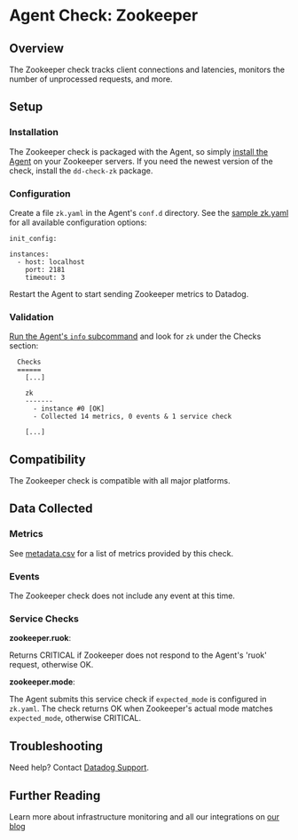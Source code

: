 # Agent Check: Zookeeper

## Overview

The Zookeeper check tracks client connections and latencies, monitors the number of unprocessed requests, and more.

## Setup
### Installation

The Zookeeper check is packaged with the Agent, so simply [install the Agent](https://app.datadoghq.com/account/settings#agent) on your Zookeeper servers. If you need the newest version of the check, install the `dd-check-zk` package.

### Configuration

Create a file `zk.yaml` in the Agent's `conf.d` directory. See the [sample zk.yaml](https://github.com/DataDog/integrations-core/blob/master/zk/conf.yaml.example) for all available configuration options:

```
init_config:

instances:
  - host: localhost
    port: 2181
    timeout: 3
```

Restart the Agent to start sending Zookeeper metrics to Datadog.

### Validation

[Run the Agent's `info` subcommand](https://help.datadoghq.com/hc/en-us/articles/203764635-Agent-Status-and-Information) and look for `zk` under the Checks section:

```
  Checks
  ======
    [...]

    zk
    -------
      - instance #0 [OK]
      - Collected 14 metrics, 0 events & 1 service check

    [...]
```

## Compatibility

The Zookeeper check is compatible with all major platforms.

## Data Collected
### Metrics

See [metadata.csv](https://github.com/DataDog/integrations-core/blob/master/zk/metadata.csv) for a list of metrics provided by this check.

### Events
The Zookeeper check does not include any event at this time.

### Service Checks

**zookeeper.ruok**:

Returns CRITICAL if Zookeeper does not respond to the Agent's 'ruok' request, otherwise OK.

**zookeeper.mode**:

The Agent submits this service check if `expected_mode` is configured in `zk.yaml`. The check returns OK when Zookeeper's actual mode matches `expected_mode`, otherwise CRITICAL.

## Troubleshooting
Need help? Contact [Datadog Support](http://docs.datadoghq.com/help/).

## Further Reading
Learn more about infrastructure monitoring and all our integrations on [our blog](https://www.datadoghq.com/blog/)